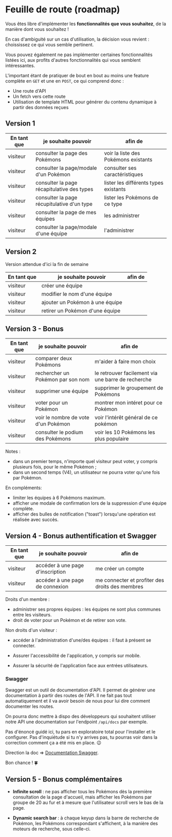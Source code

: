 # Feuille de route (roadmap)

Vous êtes libre d'implémenter les **fonctionnalités que vous souhaitez**, de la manière dont vous souhaitez !

En cas d'ambiguité sur un cas d'utilisation, la décision vous revient : choississez ce qui vous semble pertinent.

Vous pouvez également ne pas implémenter certaines fonctionnalités listées ici, aux profits d'autres fonctionnalités qui vous semblent intéressantes.

L'important étant de pratiquer de bout en bout au moins une feature complète en `GET` et une en `POST`, ce qui comprend donc :

- Une route d'API
- Un fetch vers cette route
- Utilisation de template HTML pour générer du contenu dynamique à partir des données reçues

## Version 1

| En tant que | je souhaite pouvoir                        | afin de                               |
| ----------- | ------------------------------------------ | ------------------------------------- |
| visiteur    | consulter la page des Pokémons             | voir la liste des Pokémons existants  |   FAIT
| visiteur    | consulter la page/modale d'un Pokémon      | consulter ses caractéristiques        |   FAIT (Revoir la barre qui se remplit)
| visiteur    | consulter la page récapitulative des types | lister les différents types existants |   FAIT
| visiteur    | consulter la page récupitulative d'un type | lister les Pokémons de ce type        |   FAIT
| visiteur    | consulter la page de mes équipes           | les administrer                       |
| visiteur    | consulter la page/modale d'une équipe      | l'administrer                         |

## Version 2

Version attendue d'ici la fin de semaine

| En tant que | je souhaite pouvoir                                   | afin de |
| ----------- | ----------------------------------------------------- | ------- |
| visiteur    | créer une équipe                                      |         |
| visiteur    | modifier le nom d'une équipe                          |         |
| visiteur    | ajouter un Pokémon à une équipe                       |         |
| visiteur    | retirer un Pokémon d'une équipe                       |         |

## Version 3 - Bonus

| En tant que | je souhaite pouvoir                 | afin de                                            |
| ----------- | ----------------------------------- | -------------------------------------------------- |
| visiteur    | comparer deux Pokémons              | m'aider à faire mon choix                          |
| visiteur    | rechercher un Pokémon par son nom   | le retrouver facilement via une barre de recherche |
| visiteur    | supprimer une équipe                | supprimer le groupement de Pokémons                |
| visiteur    | voter pour un Pokémon               | montrer mon intéret pour ce Pokémon                |
| visiteur    | voir le nombre de vote d'un Pokémon | voir l'intérêt général de ce pokémon               |
| visiteur    | consulter le podium des Pokémons    | voir les 10 Pokémons les plus populaire            |

Notes :

- dans un premier temps, n'importe quel visiteur peut voter, y compris plusieurs fois, pour le même Pokémon ;
- dans un second temps (V4), un utilisateur ne pourra voter qu'une fois par Pokémon.

En compléments:

- limiter les équipes à 6 Pokémons maximum.
- afficher une modale de confirmation lors de la suppression d'une équipe complète.
- afficher des bulles de notification ("toast") lorsqu'une opération est réalisée avec succès.

## Version 4 - Bonus authentification et Swagger

| En tant que | je souhaite pouvoir              | afin de                                         |
| ----------- | -------------------------------- | ----------------------------------------------- |
| visiteur    | accéder à une page d'inscription | me créer un compte                              |
| visiteur    | accéder à une page de connexion  | me connecter et profiter des droits des membres |

Droits d'un membre :

- administrer ses propres équipes : les équipes ne sont plus communes entre les visiteurs.
- droit de voter pour un Pokémon et de retirer son vote.

Non droits d'un visiteur :

- accéder à l'administration d'une/des équipes : il faut à présent se connecter.

- Assurer l'accessibilité de l'application, y compris sur mobile.
- Assurer la sécurité de l'application face aux entrées utilisateurs.

### Swagger

Swagger est un outil de documentation d'API. Il permet de générer une documentation à partir des routes de l'API. Il ne fait pas tout automatiquement et il va avoir besoin de nous pour lui dire comment documenter les routes.

On pourra donc mettre à dispo des développeurs qui souhaitent utiliser notre API une documentation sur l'endpoint `/api/docs` par exemple.

Pas d'énoncé guidé ici, tu pars en exploratoire total pour l'installer et le configurer. Pas d'inquiétude si tu n'y arrives pas, tu pourras voir dans la correction comment ça a été mis en place. 😉

Direction la doc => [Documentation Swagger](https://swagger.io/docs/).

Bon chance ! 🍀

## Version 5 - Bonus complémentaires

- **Infinite scroll** : ne pas afficher tous les Pokémons dès la première consultation de la page d'accueil, mais afficher les Pokémons par groupe de 20 au fur et à mesure que l'utilisateur scroll vers le bas de la page.

- **Dynamic search bar** : à chaque keyup dans la barre de recherche de Pokémon, les Pokémons correspondant s'affichent, à la manière des moteurs de recherche, sous celle-ci.
